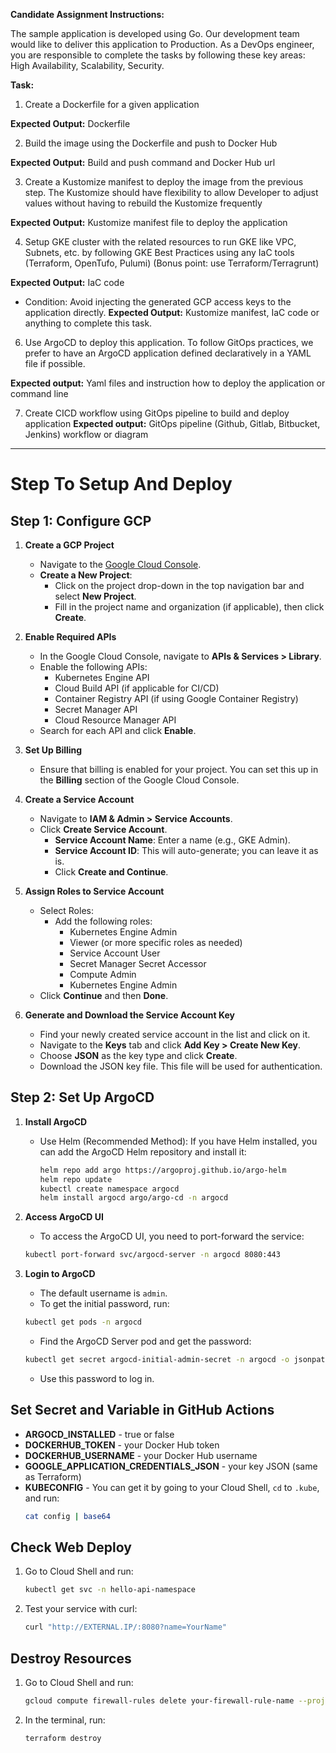 **Candidate Assignment Instructions:**

The sample application is developed using Go. Our development team would like to deliver this application to Production. As a DevOps engineer, you are responsible to complete the tasks by following these key areas: High Availability, Scalability, Security.

**Task:**

1. Create a Dockerfile for a given application

**Expected Output:** Dockerfile

2. Build the image using the Dockerfile and push to Docker Hub

**Expected Output:** Build and push command and Docker Hub url

3. Create a Kustomize manifest to deploy the image from the previous step. The Kustomize should have flexibility to allow Developer to adjust values without having to rebuild the Kustomize frequently

**Expected Output:** Kustomize manifest file to deploy the application

4. Setup GKE cluster with the related resources to run GKE like VPC, Subnets, etc. by following GKE Best Practices using any IaC tools (Terraform, OpenTufo, Pulumi) (Bonus point: use Terraform/Terragrunt)

**Expected Output:** IaC code

* Condition: Avoid injecting the generated GCP access keys to the application directly. **Expected Output:** Kustomize manifest, IaC code or anything to complete this task.

6. Use ArgoCD to deploy this application. To follow GitOps practices, we prefer to have an ArgoCD application defined declaratively in a YAML file if possible.

**Expected output:** Yaml files and instruction how to deploy the application or command line

7. Create CICD workflow using GitOps pipeline to build and deploy application **Expected output:** GitOps pipeline (Github, Gitlab, Bitbucket, Jenkins) workflow or diagram


_________________________________________________________________________________________________________________________________________________________________________________________________________________________________________

# Step To Setup And Deploy

## Step 1: Configure GCP

1. **Create a GCP Project**
    - Navigate to the [Google Cloud Console](https://console.cloud.google.com/).
    - **Create a New Project**:
        - Click on the project drop-down in the top navigation bar and select **New Project**.
        - Fill in the project name and organization (if applicable), then click **Create**.

2. **Enable Required APIs**
    - In the Google Cloud Console, navigate to **APIs & Services > Library**.
    - Enable the following APIs:
        - Kubernetes Engine API
        - Cloud Build API (if applicable for CI/CD)
        - Container Registry API (if using Google Container Registry)
        - Secret Manager API
        - Cloud Resource Manager API
    - Search for each API and click **Enable**.

3. **Set Up Billing**
    - Ensure that billing is enabled for your project. You can set this up in the **Billing** section of the Google Cloud Console.

4. **Create a Service Account**
    - Navigate to **IAM & Admin > Service Accounts**.
    - Click **Create Service Account**.
        - **Service Account Name**: Enter a name (e.g., GKE Admin).
        - **Service Account ID**: This will auto-generate; you can leave it as is.
        - Click **Create and Continue**.

5. **Assign Roles to Service Account**
    - Select Roles:
        - Add the following roles:
            - Kubernetes Engine Admin
            - Viewer (or more specific roles as needed)
            - Service Account User
            - Secret Manager Secret Accessor
            - Compute Admin
            - Kubernetes Engine Admin
    - Click **Continue** and then **Done**.

6. **Generate and Download the Service Account Key**
    - Find your newly created service account in the list and click on it.
    - Navigate to the **Keys** tab and click **Add Key > Create New Key**.
    - Choose **JSON** as the key type and click **Create**.
    - Download the JSON key file. This file will be used for authentication.

## Step 2: Set Up ArgoCD

1. **Install ArgoCD**
    - Use Helm (Recommended Method):
        If you have Helm installed, you can add the ArgoCD Helm repository and install it:
        ```bash
        helm repo add argo https://argoproj.github.io/argo-helm
        helm repo update
        kubectl create namespace argocd
        helm install argocd argo/argo-cd -n argocd
        ```

2. **Access ArgoCD UI**
    - To access the ArgoCD UI, you need to port-forward the service:
    ```bash
    kubectl port-forward svc/argocd-server -n argocd 8080:443
    ```

3. **Login to ArgoCD**
    - The default username is `admin`.
    - To get the initial password, run:
    ```bash
    kubectl get pods -n argocd
    ```
    - Find the ArgoCD Server pod and get the password:
    ```bash
    kubectl get secret argocd-initial-admin-secret -n argocd -o jsonpath="{.data.password}" | base64 --decode
    ```
    - Use this password to log in.

## Set Secret and Variable in GitHub Actions

- **ARGOCD_INSTALLED** - true or false
- **DOCKERHUB_TOKEN** - your Docker Hub token
- **DOCKERHUB_USERNAME** - your Docker Hub username
- **GOOGLE_APPLICATION_CREDENTIALS_JSON** - your key JSON (same as Terraform)
- **KUBECONFIG** - You can get it by going to your Cloud Shell, `cd` to `.kube`, and run:
    ```bash
    cat config | base64
    ```

## Check Web Deploy

1. Go to Cloud Shell and run:
    ```bash
    kubectl get svc -n hello-api-namespace
    ```

2. Test your service with curl:
    ```bash
    curl "http://EXTERNAL.IP/:8080?name=YourName"
    ```

## Destroy Resources

1. Go to Cloud Shell and run:
    ```bash
    gcloud compute firewall-rules delete your-firewall-rule-name --project=your-project-id
    ```

2. In the terminal, run:
    ```bash
    terraform destroy
    ```

